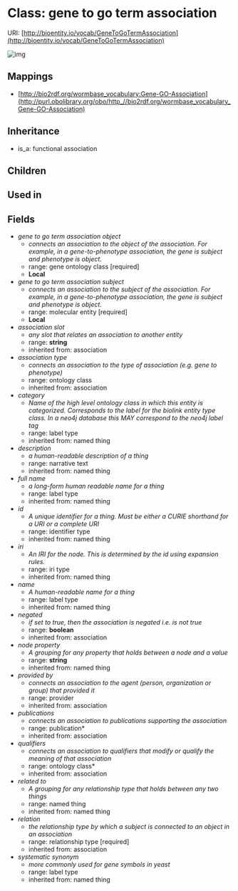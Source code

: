 # Class: gene to go term association




URI: [http://bioentity.io/vocab/GeneToGoTermAssociation](http://bioentity.io/vocab/GeneToGoTermAssociation)

![img](http://yuml.me/diagram/nofunky;dir:TB/class/\[GeneToGoTermAssociation|id(i):identifier_type%20%3F;name(i):label_type%20%3F;category(i):label_type%20%3F;node_property(i):string%20%3F;iri(i):iri_type%20%3F;full_name(i):label_type%20%3F;description(i):narrative_text%20%3F;systematic_synonym(i):label_type%20%3F;negated(i):boolean%20%3F;association_slot(i):string%20%3F]-%20provided%20by(i)%20%3F>\[Provider],%20\[GeneToGoTermAssociation]-%20publications(i)%20*>\[Publication],%20\[GeneToGoTermAssociation]-%20qualifiers(i)%20*>\[OntologyClass],%20\[GeneToGoTermAssociation]-%20relation(i)>\[RelationshipType],%20\[GeneToGoTermAssociation]-%20association%20type(i)%20%3F>\[OntologyClass],%20\[GeneToGoTermAssociation]-%20related%20to(i)%20%3F>\[NamedThing],%20\[GeneToGoTermAssociation]-%20object>\[GeneOntologyClass],%20\[GeneToGoTermAssociation]-%20subject>\[MolecularEntity],%20\[FunctionalAssociation]^-\[GeneToGoTermAssociation])
## Mappings

 * [http://bio2rdf.org/wormbase_vocabulary:Gene-GO-Association](http://purl.obolibrary.org/obo/http_//bio2rdf.org/wormbase_vocabulary_Gene-GO-Association)
## Inheritance

 *  is_a: functional association
## Children

## Used in

## Fields

 * _gene to go term association object_
    * _connects an association to the object of the association. For example, in a gene-to-phenotype association, the gene is subject and phenotype is object._
    * range: gene ontology class [required]
    * __Local__
 * _gene to go term association subject_
    * _connects an association to the subject of the association. For example, in a gene-to-phenotype association, the gene is subject and phenotype is object._
    * range: molecular entity [required]
    * __Local__
 * _association slot_
    * _any slot that relates an association to another entity_
    * range: **string**
    * inherited from: association
 * _association type_
    * _connects an association to the type of association (e.g. gene to phenotype)_
    * range: ontology class
    * inherited from: association
 * _category_
    * _Name of the high level ontology class in which this entity is categorized. Corresponds to the label for the biolink entity type class. In a neo4j database this MAY correspond to the neo4j label tag_
    * range: label type
    * inherited from: named thing
 * _description_
    * _a human-readable description of a thing_
    * range: narrative text
    * inherited from: named thing
 * _full name_
    * _a long-form human readable name for a thing_
    * range: label type
    * inherited from: named thing
 * _id_
    * _A unique identifier for a thing. Must be either a CURIE shorthand for a URI or a complete URI_
    * range: identifier type
    * inherited from: named thing
 * _iri_
    * _An IRI for the node. This is determined by the id using expansion rules._
    * range: iri type
    * inherited from: named thing
 * _name_
    * _A human-readable name for a thing_
    * range: label type
    * inherited from: named thing
 * _negated_
    * _if set to true, then the association is negated i.e. is not true_
    * range: **boolean**
    * inherited from: association
 * _node property_
    * _A grouping for any property that holds between a node and a value_
    * range: **string**
    * inherited from: named thing
 * _provided by_
    * _connects an association to the agent (person, organization or group) that provided it_
    * range: provider
    * inherited from: association
 * _publications_
    * _connects an association to publications supporting the association_
    * range: publication*
    * inherited from: association
 * _qualifiers_
    * _connects an association to qualifiers that modify or qualify the meaning of that association_
    * range: ontology class*
    * inherited from: association
 * _related to_
    * _A grouping for any relationship type that holds between any two things_
    * range: named thing
    * inherited from: named thing
 * _relation_
    * _the relationship type by which a subject is connected to an object in an association_
    * range: relationship type [required]
    * inherited from: association
 * _systematic synonym_
    * _more commonly used for gene symbols in yeast_
    * range: label type
    * inherited from: named thing
